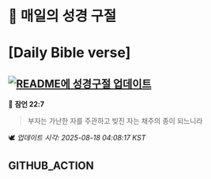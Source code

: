 # 🙏 매일의 성경 구절
# [Daily Bible verse]
## [![README에 성경구절 업데이트](https://github.com/DONGSUKA/first_test/actions/workflows/update-readme-bible.yml/badge.svg)](https://github.com/DONGSUKA/first_test/actions/workflows/update-readme-bible.yml)
<!-- START_BIBLE_VERSE -->
📖 **잠언 22:7**
> 부자는 가난한 자를 주관하고 빚진 자는 채주의 종이 되느니라

🕊️ _업데이트 시각: 2025-08-18 04:08:17 KST_
  <!-- END_BIBLE_VERSE -->
## GITHUB_ACTION
